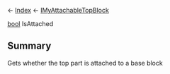 ← [Index](Api-Index) ← [IMyAttachableTopBlock](Sandbox.ModAPI.Ingame.IMyAttachableTopBlock)

[bool](System.Boolean) IsAttached

## Summary

Gets whether the top part is attached to a base block

